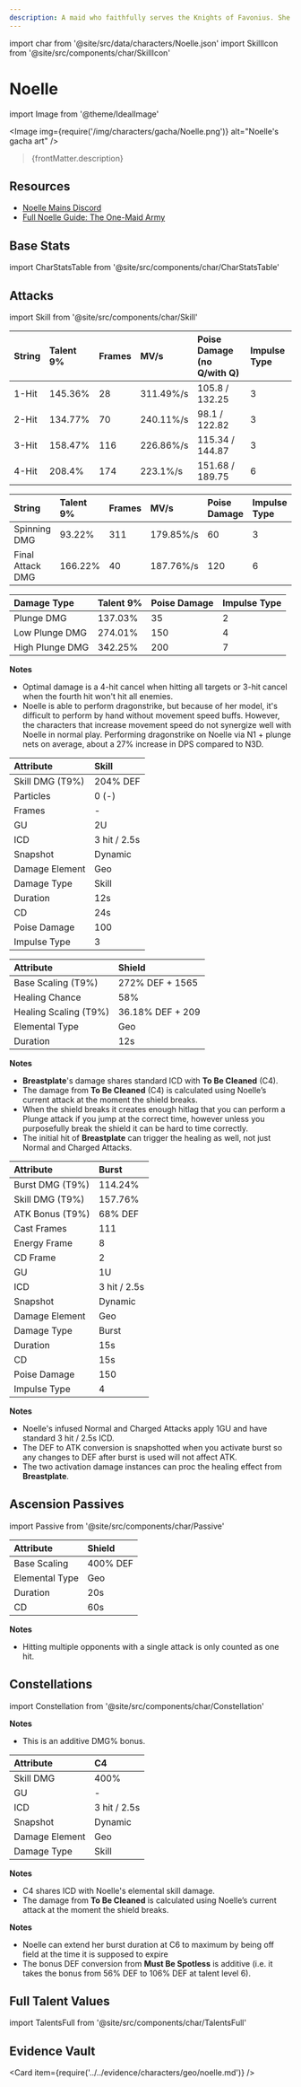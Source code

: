 ```yaml
---
description: A maid who faithfully serves the Knights of Favonius. She dreams of joining their ranks someday.
---
```


import char from '@site/src/data/characters/Noelle.json'
import SkillIcon from '@site/src/components/char/SkillIcon'

# Noelle

import Image from '@theme/IdealImage'

<Image img={require('/img/characters/gacha/Noelle.png')} alt="Noelle's gacha art" />
<blockquote>{frontMatter.description}</blockquote>

## Resources

* [Noelle Mains Discord](https://discord.gg/kvft4TKFet)
* [Full Noelle Guide: The One-Maid Army](https://keqingmains.com/noelle/)

## Base Stats

import CharStatsTable from '@site/src/components/char/CharStatsTable'

<CharStatsTable char={char} />

## Attacks

import Skill from '@site/src/components/char/Skill'

<Tabs>
<TabItem value='na' label='Normal Attacks'>
<SkillIcon char={char} skill='na' />
<div class='talent-columns'>
<Skill char={char} skill='na' sectionFilter='Normal Attack' />

| String | Talent 9% | Frames | MV/s      | Poise Damage \(no Q/with Q\) | Impulse Type |
| :----- | :-------- | :----- | :-------- | :--------------------------- | :----------- |
| 1-Hit  | 145.36%   | 28     | 311.49%/s | 105.8 / 132.25               | 3            |
| 2-Hit  | 134.77%   | 70     | 240.11%/s | 98.1 / 122.82                | 3            |
| 3-Hit  | 158.47%   | 116    | 226.86%/s | 115.34 / 144.87              | 3            |
| 4-Hit  | 208.4%    | 174    | 223.1%/s  | 151.68 / 189.75              | 6            |

</div>
<div class='talent-columns'>
<Skill char={char} skill='na' sectionFilter='Charged Attack' />

| String           | Talent 9% | Frames | MV/s      | Poise Damage | Impulse Type |
| :--------------- | :-------- | :----- | :-------- | :----------- | :----------- |
| Spinning DMG     | 93.22%    | 311    | 179.85%/s | 60           | 3            |
| Final Attack DMG | 166.22%   | 40     | 187.76%/s | 120          | 6            |

</div>
<div class='talent-columns'>
<Skill char={char} skill='na' sectionFilter='Plunging Attack' />

| Damage Type     | Talent 9% | Poise Damage | Impulse Type |
| :-------------- | :-------- | :----------- | :----------- |
| Plunge DMG      | 137.03%   | 35           | 2            |
| Low Plunge DMG  | 274.01%   | 150          | 4            |
| High Plunge DMG | 342.25%   | 200          | 7            |

</div>

**Notes**

* Optimal damage is a 4-hit cancel when hitting all targets or 3-hit cancel when the fourth hit won't hit all enemies.
* Noelle is able to perform dragonstrike, but because of her model, it's difficult to perform by hand without movement speed buffs. However, the characters that increase movement speed do not synergize well with Noelle in normal play. Performing dragonstrike on Noelle via N1 + plunge nets on average, about a 27% increase in DPS compared to N3D.

</TabItem>

<TabItem value='e' label='Skill'>
<SkillIcon char={char} skill='e' />
<div class='talent-columns'>
<Skill char={char} skill='e' />

| Attribute         | Skill        |
| :---------------- | :----------- |
| Skill DMG \(T9%\) | 204% DEF     |
| Particles         | 0 \(-\)      |
| Frames            | -            |
| GU                | 2U           |
| ICD               | 3 hit / 2.5s |
| Snapshot          | Dynamic      |
| Damage Element    | Geo          |
| Damage Type       | Skill        |
| Duration          | 12s          |
| CD                | 24s          |
| Poise Damage      | 100          |
| Impulse Type      | 3            |

| Attribute               | Shield           |
| :---------------------- | :--------------- |
| Base Scaling \(T9%\)    | 272% DEF + 1565  |
| Healing Chance          | 58%              |
| Healing Scaling \(T9%\) | 36.18% DEF + 209 |
| Elemental Type          | Geo              |
| Duration                | 12s              |

</div>

**Notes**

* **Breastplate**'s damage shares standard ICD with **To Be Cleaned** \(C4\).
* The damage from **To Be Cleaned** \(C4\) is calculated using Noelle’s current attack at the moment the shield breaks.
* When the shield breaks it creates enough hitlag that you can perform a Plunge attack if you jump at the correct time, however unless you purposefully break the shield it can be hard to time correctly.
* The initial hit of **Breastplate** can trigger the healing as well, not just Normal and Charged Attacks.

</TabItem>

<TabItem value='q' label='Burst'>
<SkillIcon char={char} skill='q' />
<div class='talent-columns'>
<Skill char={char} skill='q'/>

| Attribute       | Burst        |
| :-------------- | :----------- |
| Burst DMG (T9%) | 114.24%      |
| Skill DMG (T9%) | 157.76%      |
| ATK Bonus (T9%) | 68% DEF      |
| Cast Frames     | 111          |
| Energy Frame    | 8            |
| CD Frame        | 2            |
| GU              | 1U           |
| ICD             | 3 hit / 2.5s |
| Snapshot        | Dynamic      |
| Damage Element  | Geo          |
| Damage Type     | Burst        |
| Duration        | 15s          |
| CD              | 15s          |
| Poise Damage    | 150          |
| Impulse Type    | 4            |

</div>

**Notes**

* Noelle's infused Normal and Charged Attacks apply 1GU and have standard 3 hit / 2.5s ICD.
* The DEF to ATK conversion is snapshotted when you activate burst so any changes to DEF after burst is used will not affect ATK.
* The two activation damage instances can proc the healing effect from **Breastplate**.

</TabItem>
</Tabs>

## Ascension Passives

import Passive from '@site/src/components/char/Passive'

<Tabs>
<TabItem value='passive' label='Passive'>
<Passive char={char} passive={2} />
</TabItem>

<TabItem value='a1' label='Ascension 1'>
<Passive char={char} passive={0} />

| Attribute      | Shield   |
| :------------- | :------- |
| Base Scaling   | 400% DEF |
| Elemental Type | Geo      |
| Duration       | 20s      |
| CD             | 60s      |

</TabItem>

<TabItem value="a4" label="Ascension 4">
<Passive char={char} passive={1} />

**Notes**

* Hitting multiple opponents with a single attack is only counted as one hit.

</TabItem>
</Tabs>

## Constellations

import Constellation from '@site/src/components/char/Constellation'

<Tabs>
<TabItem value='c1' label='C1'>
<Constellation char={char} constellation={1} />
</TabItem>

<TabItem value='c2' label='C2'>
<Constellation char={char} constellation={2} />

**Notes**

* This is an additive DMG% bonus.

</TabItem>

<TabItem value='c3' label='C3'>
<Constellation char={char} constellation={3} />
</TabItem>

<TabItem value='c4' label='C4'>
<Constellation char={char} constellation={4} />

| Attribute      | C4           |
| :------------- | :----------- |
| Skill DMG      | 400%         |
| GU             | -            |
| ICD            | 3 hit / 2.5s |
| Snapshot       | Dynamic      |
| Damage Element | Geo          |
| Damage Type    | Skill        |

**Notes**

* C4 shares ICD with Noelle's elemental skill damage.
* The damage from **To Be Cleaned** is calculated using Noelle’s current attack at the moment the shield breaks.

</TabItem>

<TabItem value='c5' label='C5'>
<Constellation char={char} constellation={5} />
</TabItem>

<TabItem value='c6' label='C6'>
<Constellation char={char} constellation={6} />

**Notes**

* Noelle can extend her burst duration at C6 to maximum by being off field at the time it is supposed to expire
* The bonus DEF conversion from **Must Be Spotless** is additive (i.e. it takes the bonus from 56% DEF to 106% DEF at talent level 6).

</TabItem>
</Tabs>

## Full Talent Values

import TalentsFull from '@site/src/components/char/TalentsFull'

<TalentsFull char={char}/>

## Evidence Vault

<Card item={require('../../evidence/characters/geo/noelle.md')} />
